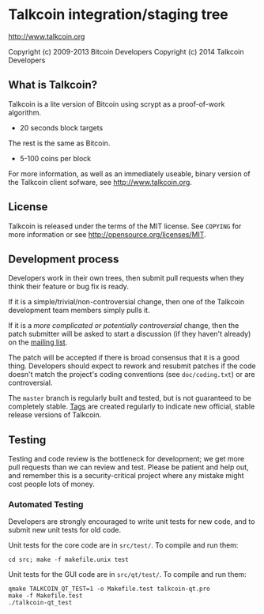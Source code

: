 Talkcoin integration/staging tree
================================

http://www.talkcoin.org

Copyright (c) 2009-2013 Bitcoin Developers
Copyright (c) 2014 Talkcoin Developers

What is Talkcoin?
----------------

Talkcoin is a lite version of Bitcoin using scrypt as a proof-of-work algorithm.
 - 20 seconds block targets

The rest is the same as Bitcoin.
 - 5-100 coins per block

For more information, as well as an immediately useable, binary version of
the Talkcoin client sofware, see http://www.talkcoin.org.

License
-------

Talkcoin is released under the terms of the MIT license. See `COPYING` for more
information or see http://opensource.org/licenses/MIT.

Development process
-------------------

Developers work in their own trees, then submit pull requests when they think
their feature or bug fix is ready.

If it is a simple/trivial/non-controversial change, then one of the Talkcoin
development team members simply pulls it.

If it is a *more complicated or potentially controversial* change, then the patch
submitter will be asked to start a discussion (if they haven't already) on the
[mailing list](http://sourceforge.net/mailarchive/forum.php?forum_name=bitcoin-development).

The patch will be accepted if there is broad consensus that it is a good thing.
Developers should expect to rework and resubmit patches if the code doesn't
match the project's coding conventions (see `doc/coding.txt`) or are
controversial.

The `master` branch is regularly built and tested, but is not guaranteed to be
completely stable. [Tags](https://github.com/bitcoin/bitcoin/tags) are created
regularly to indicate new official, stable release versions of Talkcoin.

Testing
-------

Testing and code review is the bottleneck for development; we get more pull
requests than we can review and test. Please be patient and help out, and
remember this is a security-critical project where any mistake might cost people
lots of money.

### Automated Testing

Developers are strongly encouraged to write unit tests for new code, and to
submit new unit tests for old code.

Unit tests for the core code are in `src/test/`. To compile and run them:

    cd src; make -f makefile.unix test

Unit tests for the GUI code are in `src/qt/test/`. To compile and run them:

    qmake TALKCOIN_QT_TEST=1 -o Makefile.test talkcoin-qt.pro
    make -f Makefile.test
    ./talkcoin-qt_test

